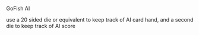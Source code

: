 GoFish AI

use a 20 sided die or equivalent to keep track of AI card hand, and a second die to keep track of AI score
